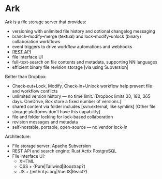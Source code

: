 # Ark

Ark is a file storage server that provides:

* versioning with unlimited file history and optional changelog messaging
* branch–modify–merge (textual) and lock–modify–unlock (binary) collaboration workflows
* event triggers to drive workflow automations and webhooks
* [REST API](api/README.md)
* file interface UI
* full-text-search on file contents and metadata, supporting NN languages
* efficient binary file revision storage [via using Subversion]

Better than Dropbox:

* Check-out+Lock, Modify, Check-in+Unlock workflow help prevent file and workflow conflicts
* unlimited version history — no time limit. 
  [Dropbox limits 30, 180, 365 days. OneDrive, Box store a fixed number of versions.]
* shared content via folder includes [svn:external, like symlink]
  [Other file storage platforms don't have this capability]
* file and folder locking for lock-based collaboration
* revision messages and metadata
* self-hostable, portable, open-source — no vendor lock-in

Architecture:

* File storage server: Apache Subversion
* REST API and search engine: Rust Actix PostgreSQL 
* File interface UI: 
  * XHTML 
  * CSS + {Pure|Tailwind|Boostrap?} 
  * JS + {mithril.js.org|VueJS|React?}
